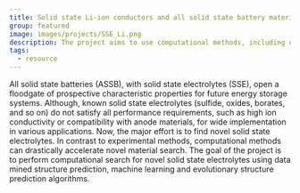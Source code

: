 ```yaml
---
title: Solid state Li-ion conductors and all solid state battery materials․
group: featured
image: images/projects/SSE_Li.png
description: The project aims to use computational methods, including data mining, machine learning, and evolutionary algorithms, to accelerate the search for novel solid state electrolytes for future energy storage systems, addressing current limitations in ion conductivity and material compatibility.
tags:
  - resource
---
```



All solid state batteries (ASSB), with solid state electrolytes (SSE), open a
floodgate of prospective characteristic properties for future energy storage
systems. Although, known solid state electrolytes (sulfide, oxides, borates, and
so on) do not satisfy all performance requirements, such as high ion conductivity
or compatibility with anode materials, for wide implementation in various
applications. Now, the major effort is to find novel solid state electrolytes. In
contrast to experimental methods, computational methods can drastically
accelerate novel material search. The goal of the project is to perform
computational search for novel solid state electrolytes using data mined structure
prediction, machine learning and evolutionary structure prediction algorithms.